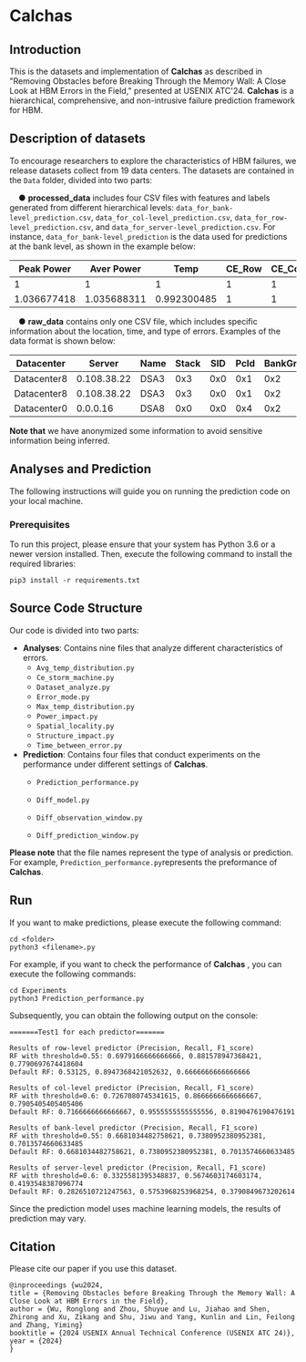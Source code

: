 # Calchas

## Introduction

This is the datasets and implementation of __Calchas__ as described in "Removing Obstacles before Breaking Through the Memory Wall: A Close Look at HBM Errors in the Field," presented at USENIX ATC'24. __Calchas__ is a hierarchical, comprehensive, and non-intrusive failure prediction framework for HBM. 

## Description of datasets
To encourage researchers to explore the characteristics of HBM failures, we release datasets collect from 19 data centers. The datasets are contained in the `Data` folder, divided into two parts:

&nbsp;&nbsp;&nbsp;&nbsp;● **processed_data** includes four CSV files with features and labels generated from different hierarchical levels: `data_for_bank-level_prediction.csv`, `data_for_col-level_prediction.csv`, `data_for_row-level_prediction.csv`, and `data_for_server-level_prediction.csv`. For instance, `data_for_bank-level_prediction` is the data used for predictions at the bank level, as shown in the example below:

| Peak Power  | Aver Power  | Temp        | CE_Row | CE_Col | CE_Cell | UER_Row | UER_Col | UER_Cell | UEO_Row | UEO_Col | UEO_Cell | All_Row | All_Col | All_Cell | SID_0 | SID_1 | label |
| ----------- | ----------- | ----------- | ------ | ------ | ------- | ------- | ------- | -------- | ------- | ------- | -------- | ------- | ------- | -------- | ----- | ----- | ----- |
| 1           | 1           | 1           | 1      | 1      | 1       | 0       | 0       | 0        | 0       | 0       | 0        | 1       | 1       | 1        | 1     | 0     | 0     |
| 1.036677418 | 1.035688311 | 0.992300485 | 1      | 1      | 1       | 0       | 0       | 0        | 0       | 0       | 0        | 1       | 1       | 1        | 1     | 0     | 0     |

&nbsp;&nbsp;&nbsp;&nbsp;● **raw_data** contains only one CSV file, which includes specific information about the location, time, and type of errors. Examples of the data format is shown below:

| Datacenter  | Server      | Name | Stack | SID  | PcId | BankGroup | BankArray | Col  | Row    | Time       | EccType |
| ----------- | ----------- | ---- | ----- | ---- | ---- | --------- | --------- | ---- | ------ | ---------- | ------- |
| Datacenter8 | 0.108.38.22 | DSA3 | 0x3   | 0x0  | 0x1  | 0x2       | 0x1       | 0x54 | 0x3e2b | 1650690000 | UER     |
| Datacenter8 | 0.108.38.22 | DSA3 | 0x3   | 0x0  | 0x1  | 0x2       | 0x1       | 0x5c | 0x3fbb | 1650690000 | UER     |
| Datacenter0 | 0.0.0.16    | DSA8 | 0x0   | 0x0  | 0x4  | 0x2       | 0x3       | 0x58 | 0x2a57 | 1652709600 | CE      |

__Note that__ we have anonymized some information to avoid sensitive information being inferred.

## Analyses and Prediction 

The following instructions will guide you on running the prediction code on your local machine.

### Prerequisites 

To run this project, please ensure that your system has Python 3.6 or a newer version installed. Then, execute the following command to install the required libraries:

```
pip3 install -r requirements.txt
```



## Source Code Structure 

Our code is divided into two parts:

- **Analyses**:  Contains nine files that analyze different characteristics of errors.
  - `Avg_temp_distribution.py` 
  - `Ce_storm_machine.py` 
  - `Dataset_analyze.py` 
  - `Error_mode.py` 
  - `Max_temp_distribution.py` 
  - `Power_impact.py` 
  - `Spatial_locality.py` 
  - `Structure_impact.py` 
  - `Time_between_error.py`
- **Prediction**: Contains four files that conduct experiments on the performance under different settings of __Calchas__.
  - `Prediction_performance.py`

  - `Diff_model.py` 

  - `Diff_observation_window.py` 

  - `Diff_prediction_window.py` 


**Please note** that the file names represent the type of analysis or prediction. For example, `Prediction_performance.py`represents the preformance of __Calchas__.

## Run

If you want to make predictions, please execute the following command:

```
cd <folder>
python3 <filename>.py
```

For example, if you want to check the performance of __Calchas__ , you can execute the following commands:

```
cd Experiments
python3 Prediction_performance.py
```

Subsequently, you can obtain the following output on the console:

```
=======Test1 for each predictor=======

Results of row-level predictor (Precision, Recall, F1_score)
RF with threshold=0.55: 0.6979166666666666, 0.881578947368421, 0.7790697674418604
Default RF: 0.53125, 0.8947368421052632, 0.6666666666666666

Results of col-level predictor (Precision, Recall, F1_score)
RF with threshold=0.6: 0.7267080745341615, 0.8666666666666667, 0.7905405405405406
Default RF: 0.7166666666666667, 0.9555555555555556, 0.8190476190476191

Results of bank-level predictor (Precision, Recall, F1_score)
RF with threshold=0.55: 0.6681034482758621, 0.7380952380952381, 0.7013574660633485
Default RF: 0.6681034482758621, 0.7380952380952381, 0.7013574660633485

Results of server-level predictor (Precision, Recall, F1_score)
RF with threshold=0.6: 0.3325581395348837, 0.5674603174603174, 0.4193548387096774
Default RF: 0.2826510721247563, 0.5753968253968254, 0.3790849673202614
```

Since the prediction model uses machine learning models, the results of  prediction may vary. 

## Citation
Please cite our paper if you use this dataset.

```
@inproceedings {wu2024, 
title = {Removing Obstacles before Breaking Through the Memory Wall: A Close Look at HBM Errors in the Field}, 
author = {Wu, Ronglong and Zhou, Shuyue and Lu, Jiahao and Shen, Zhirong and Xu, Zikang and Shu, Jiwu and Yang, Kunlin and Lin, Feilong and Zhang, Yiming} 
booktitle = {2024 USENIX Annual Technical Conference (USENIX ATC 24)}, 
year = {2024} 
}
```

